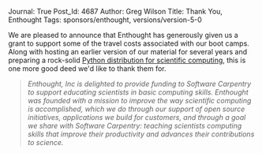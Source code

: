 Journal: True
Post_Id: 4687
Author: Greg Wilson
Title: Thank You, Enthought
Tags: sponsors/enthought, versions/version-5-0

<p>We are pleased to announce that Enthought has generously given us a grant to support some of the travel costs associated with our boot camps. Along with hosting an earlier version of our material for several years and preparing a rock-solid <a href="http://enthought.com/products/epd.php">Python distribution for scientific computing</a>, this is one more good deed we'd like to thank them for.</p>
<blockquote><p><em>Enthought, Inc is delighted to provide funding to Software Carpentry to support educating scientists in basic computing skills.  Enthought was founded with a mission to improve the way scientific computing is accomplished, which we do through our support of open source initiatives, applications we build for customers, and through a goal we share with Software Carpentry: teaching scientists computing skills that improve their productivity and advances their contributions to science.</em></p></blockquote>
